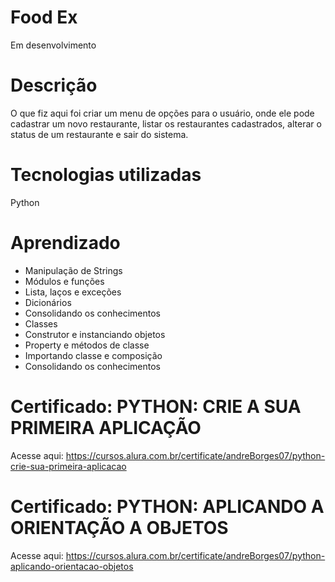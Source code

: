 # Food Ex
Em desenvolvimento 

# Descrição
O que fiz aqui foi criar um menu de opções para o usuário, onde ele pode cadastrar um novo restaurante, 
listar os restaurantes cadastrados, alterar o status de um restaurante e sair do sistema.

# Tecnologias utilizadas
Python

# Aprendizado

<ul>
    <li>Manipulação de Strings</li>
    <li>Módulos e funções</li>
    <li>Lista, laços e exceções</li>
    <li>Dicionários</li>
    <li>Consolidando os conhecimentos</li>
    <li>Classes</li>
    <li>Construtor e instanciando objetos</li>
    <li>Property e métodos de classe</li>
    <li>Importando classe e composição</li>
    <li>Consolidando os conhecimentos</li>
</ul>

# Certificado: PYTHON: CRIE A SUA PRIMEIRA APLICAÇÃO

Acesse aqui: https://cursos.alura.com.br/certificate/andreBorges07/python-crie-sua-primeira-aplicacao

# Certificado: PYTHON: APLICANDO A ORIENTAÇÃO A OBJETOS

Acesse aqui: https://cursos.alura.com.br/certificate/andreBorges07/python-aplicando-orientacao-objetos
